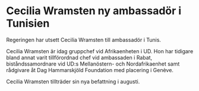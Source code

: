 # Cecilia Wramsten ny ambassadör i Tunisien

Regeringen har utsett Cecilia Wramsten till ambassadör i Tunis.

Cecilia Wramsten är idag gruppchef vid Afrikaenheten i UD. Hon har tidigare bland annat varit tillförordnad chef vid ambassaden i Rabat, biståndssamordnare vid UD:s Mellanöstern- och Nordafrikaenhet samt rådgivare åt Dag Hammarskjöld Foundation med placering i Genève.

Cecilia Wramsten tillträder sin nya befattning i augusti.
